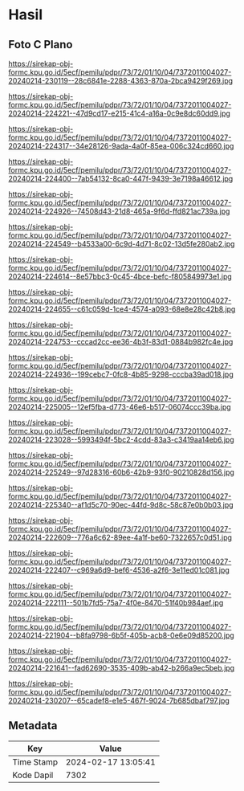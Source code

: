 # Hasil

## Foto C Plano

https://sirekap-obj-formc.kpu.go.id/5ecf/pemilu/pdpr/73/72/01/10/04/7372011004027-20240214-230119--28c6841e-2288-4363-870a-2bca9429f269.jpg

https://sirekap-obj-formc.kpu.go.id/5ecf/pemilu/pdpr/73/72/01/10/04/7372011004027-20240214-224221--47d9cd17-e215-41c4-a16a-0c9e8dc60dd9.jpg

https://sirekap-obj-formc.kpu.go.id/5ecf/pemilu/pdpr/73/72/01/10/04/7372011004027-20240214-224317--34e28126-9ada-4a0f-85ea-006c324cd660.jpg

https://sirekap-obj-formc.kpu.go.id/5ecf/pemilu/pdpr/73/72/01/10/04/7372011004027-20240214-224400--7ab54132-8ca0-447f-9439-3e7198a46612.jpg

https://sirekap-obj-formc.kpu.go.id/5ecf/pemilu/pdpr/73/72/01/10/04/7372011004027-20240214-224926--74508d43-21d8-465a-9f6d-ffd821ac739a.jpg

https://sirekap-obj-formc.kpu.go.id/5ecf/pemilu/pdpr/73/72/01/10/04/7372011004027-20240214-224549--b4533a00-6c9d-4d71-8c02-13d5fe280ab2.jpg

https://sirekap-obj-formc.kpu.go.id/5ecf/pemilu/pdpr/73/72/01/10/04/7372011004027-20240214-224614--8e57bbc3-0c45-4bce-befc-f805849973e1.jpg

https://sirekap-obj-formc.kpu.go.id/5ecf/pemilu/pdpr/73/72/01/10/04/7372011004027-20240214-224655--c61c059d-1ce4-4574-a093-68e8e28c42b8.jpg

https://sirekap-obj-formc.kpu.go.id/5ecf/pemilu/pdpr/73/72/01/10/04/7372011004027-20240214-224753--cccad2cc-ee36-4b3f-83d1-0884b982fc4e.jpg

https://sirekap-obj-formc.kpu.go.id/5ecf/pemilu/pdpr/73/72/01/10/04/7372011004027-20240214-224936--199cebc7-0fc8-4b85-9298-cccba39ad018.jpg

https://sirekap-obj-formc.kpu.go.id/5ecf/pemilu/pdpr/73/72/01/10/04/7372011004027-20240214-225005--12ef5fba-d773-46e6-b517-06074ccc39ba.jpg

https://sirekap-obj-formc.kpu.go.id/5ecf/pemilu/pdpr/73/72/01/10/04/7372011004027-20240214-223028--5993494f-5bc2-4cdd-83a3-c3419aa14eb6.jpg

https://sirekap-obj-formc.kpu.go.id/5ecf/pemilu/pdpr/73/72/01/10/04/7372011004027-20240214-225249--97d28316-60b6-42b9-93f0-90210828d156.jpg

https://sirekap-obj-formc.kpu.go.id/5ecf/pemilu/pdpr/73/72/01/10/04/7372011004027-20240214-225340--af1d5c70-90ec-44fd-9d8c-58c87e0b0b03.jpg

https://sirekap-obj-formc.kpu.go.id/5ecf/pemilu/pdpr/73/72/01/10/04/7372011004027-20240214-222609--776a6c62-89ee-4a1f-be60-7322657c0d51.jpg

https://sirekap-obj-formc.kpu.go.id/5ecf/pemilu/pdpr/73/72/01/10/04/7372011004027-20240214-222407--c969a6d9-bef6-4536-a2f6-3e11ed01c081.jpg

https://sirekap-obj-formc.kpu.go.id/5ecf/pemilu/pdpr/73/72/01/10/04/7372011004027-20240214-222111--501b7fd5-75a7-4f0e-8470-51f40b984aef.jpg

https://sirekap-obj-formc.kpu.go.id/5ecf/pemilu/pdpr/73/72/01/10/04/7372011004027-20240214-221904--b8fa9798-6b5f-405b-acb8-0e6e09d85200.jpg

https://sirekap-obj-formc.kpu.go.id/5ecf/pemilu/pdpr/73/72/01/10/04/7372011004027-20240214-221641--fad62690-3535-409b-ab42-b266a9ec5beb.jpg

https://sirekap-obj-formc.kpu.go.id/5ecf/pemilu/pdpr/73/72/01/10/04/7372011004027-20240214-230207--65cadef8-e1e5-467f-9024-7b685dbaf797.jpg


## Metadata

| Key        | Value               |
| ---------- | ------------------- |
| Time Stamp | 2024-02-17 13:05:41 |
| Kode Dapil | 7302                |



